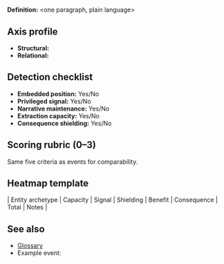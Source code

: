 # <Archetype name>
**Definition:** <one paragraph, plain language>

## Axis profile
- **Structural:** <traits>
- **Relational:** <traits>

## Detection checklist
- **Embedded position:** Yes/No
- **Privileged signal:** Yes/No
- **Narrative maintenance:** Yes/No
- **Extraction capacity:** Yes/No
- **Consequence shielding:** Yes/No

## Scoring rubric (0–3)
Same five criteria as events for comparability.

## Heatmap template
| Entity archetype | Capacity | Signal | Shielding | Benefit | Consequence | Total | Notes |

## See also
- [Glossary](../glossary.md)
- Example event: <link>
